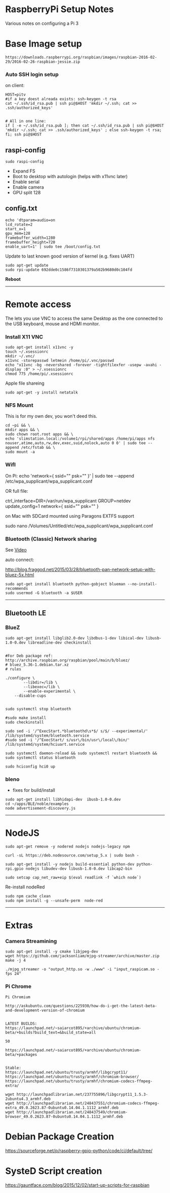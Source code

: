# RaspberryPi Setup Notes
Various notes on configuring a Pi 3


# Base Image setup

```
https://downloads.raspberrypi.org/raspbian/images/raspbian-2016-02-29/2016-02-26-raspbian-jessie.zip
```

### Auto SSH login setup

on client:

```
HOST=pitv
#if a key doest alreada exists: ssh-keygen -t rsa
cat ~/.ssh/id_rsa.pub | ssh pi@$HOST 'mkdir ~/.ssh; cat >> .ssh/authorized_keys'


# All in one line:
if [ -e ~/.ssh/id_rsa.pub ]; then cat ~/.ssh/id_rsa.pub | ssh pi@$HOST 'mkdir ~/.ssh; cat >> .ssh/authorized_keys' ; else ssh-keygen -t rsa; fi; ssh pi@$HOST

```

## raspi-config

```
sudo raspi-config
```

- Expand FS
- Boot to desktop with autologin (helps with x11vnc later)
- Enable serial
- Enable camera
- GPU split 128


## config.txt

```
echo 'dtparam=audio=on
lcd_rotate=2
start_x=1
gpu_mem=128
framebuffer_width=1280
framebuffer_height=720
enable_uart=1' | sudo tee /boot/config.txt

```

Update to last known good version of kernel (e.g. fixes UART)

```
sudo apt-get update
sudo rpi-update 692dde0c1586f7310301379a502b9680d0c104fd
```

**Reboot**


---

# Remote access

The lets you use VNC to access the same Desktop as the one connected to the USB keyboard, mouse and HDMI monitor.

### Install X11 VNC

```
sudo apt-get install x11vnc -y
touch ~/.xsessionrc
mkdir ~/.vnc/
x11vnc -storepasswd letmein /home/pi/.vnc/passwd
echo "x11vnc -bg -nevershared -forever -tightfilexfer -usepw -avahi -display :0" > ~/.xsessionrc
chmod 775 /home/pi/.xsessionrc
```


Apple file shareing
```
sudo apt-get -y install netatalk
```

### NFS Mount

This is for my own dev, you won't deed this.

```
cd ~pi && \
mkdir apps && \
sudo chown root.root apps && \
echo 'slimstation.local:/volume1/rpi/shared/apps /home/pi/apps nfs nouser,atime,auto,rw,dev,exec,suid,nolock,auto 0 0' | sudo tee --append /etc/fstab && \
sudo mount -a
```


### WifI
On Pi:
echo 'network={
ssid=""
psk=""
}' | sudo tee --append /etc/wpa_supplicant/wpa_supplicant.conf 

OR full file:  

ctrl_interface=DIR=/var/run/wpa_supplicant GROUP=netdev
update_config=1
network={
ssid=""
psk=""
}


on Mac with SDCard mounted using Paragons EXTFS support 

sudo nano /Volumes/Untitled/etc/wpa_supplicant/wpa_supplicant.conf 







### Bluetooth (Classic) Network sharing

See [Video](https://www.youtube.com/watch?v=4Ac0wc-f9HI)

auto connect:

http://blog.fraggod.net/2015/03/28/bluetooth-pan-network-setup-with-bluez-5x.html


```
sudo apt-get install bluetooth python-gobject blueman --no-install-recommends
sudo usermod -G bluetooth -a $USER
```

---


## Bluetooth LE


### BlueZ
```
sudo apt-get install libglib2.0-dev libdbus-1-dev libical-dev libusb-1.0-0.dev libreadline-dev checkinstall


#For Deb package ref: http://archive.raspbian.org/raspbian/pool/main/b/bluez/
# bluez_5.36-1.debian.tar.xz 
# rules

./configure \
        --libdir=/lib \
        --libexec=/lib \
        --enable-experimental \
	--disable-cups 


sudo systemctl stop bluetooth

#sudo make install
sudo checkinstall

sudo sed -i '/^ExecStart.*bluetoothd\s*$/ s/$/ --experimental/' /lib/systemd/system/bluetooth.service
#sudo sed -i '/^ExecStart/ s/usr\/bin/usr\/local\/bin/' /lib/systemd/system/hciuart.service

sudo systemctl daemon-reload && sudo systemctl restart bluetooth && sudo systemctl status bluetooth

sudo hciconfig hci0 up
```



### bleno


- fixes for  build/install

```
sudo apt-get install libhidapi-dev  ibusb-1.0-0.dev 
cd ~/apps/BLE/noble/examples
node advertisement-discovery.js 
```


---

# NodeJS


```
sudo apt-get remove -y nodered nodejs nodejs-legacy npm

curl -sL https://deb.nodesource.com/setup_5.x | sudo bash -

sudo apt-get install -y nodejs build-essential python-dev python-rpi.gpio nodejs libudev-dev libusb-1.0-0.dev libcap2-bin

sudo setcap cap_net_raw+eip $(eval readlink -f `which node`)

```

Re-install nodeRed

```
sudo npm cache clean
sudo npm install -g --unsafe-perm  node-red
```

---

# Extras

### Camera Streamining

```
sudo apt-get install -y cmake libjpeg-dev
wget https://github.com/jacksonliam/mjpg-streamer/archive/master.zip
make -j 4

./mjpg_streamer -o "output_http.so -w ./www" -i "input_raspicam.so -fps 24"
```



### Pi Chrome

```
Pi Chromium

http://askubuntu.com/questions/225930/how-do-i-get-the-latest-beta-and-development-version-of-chromium


LATEST BUILDS:  https://launchpad.net/~saiarcot895/+archive/ubuntu/chromium-beta/+builds?build_text=&build_state=all

50

https://launchpad.net/~saiarcot895/+archive/ubuntu/chromium-beta/+packages


Stable:
https://launchpad.net/ubuntu/trusty/armhf/libgcrypt11/
https://launchpad.net/ubuntu/trusty/armhf/chromium-browser/
https://launchpad.net/ubuntu/trusty/armhf/chromium-codecs-ffmpeg-extra/

wget http://launchpadlibrarian.net/237755896/libgcrypt11_1.5.3-2ubuntu4.3_armhf.deb
wget http://launchpadlibrarian.net/248437551/chromium-codecs-ffmpeg-extra_49.0.2623.87-0ubuntu0.14.04.1.1112_armhf.deb
wget http://launchpadlibrarian.net/248437549/chromium-browser_49.0.2623.87-0ubuntu0.14.04.1.1112_armhf.deb

```


# Debian Package Creation

https://sourceforge.net/p/raspberry-gpio-python/code/ci/default/tree/


# SysteD Script creation

https://gauntface.com/blog/2015/12/02/start-up-scripts-for-raspbian


